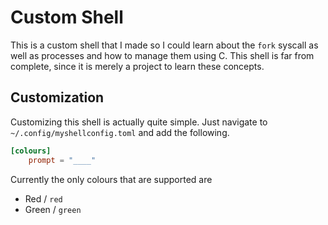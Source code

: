 # Custom Shell
This is a custom shell that I made so I could learn about the `fork` syscall as well as processes and how to manage them using C. This shell is far from complete, since it is merely a project to learn these concepts.

## Customization
Customizing this shell is actually quite simple. Just navigate to `~/.config/myshellconfig.toml` and add the following.
```toml
[colours]
    prompt = "____"
```
Currently the only colours that are supported are
- Red / `red`
- Green / `green`